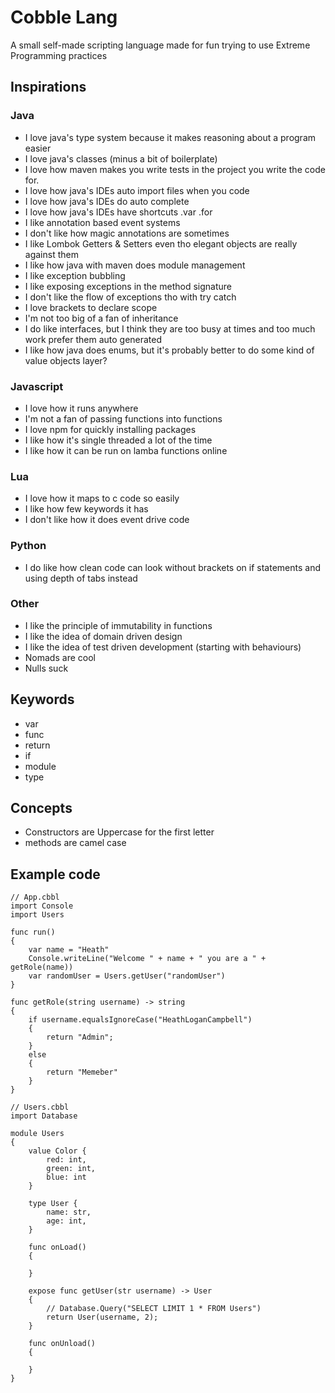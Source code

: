 # Cobble Lang
A small self-made scripting language made for fun trying to use Extreme Programming practices

## Inspirations

### Java
* I love java's type system because it makes reasoning about a program easier
* I love java's classes (minus a bit of boilerplate)
* I love how maven makes you write tests in the project you write the code for.
* I love how java's IDEs auto import files when you code
* I love how java's IDEs do auto complete
* I love how java's IDEs have shortcuts .var .for 
* I like annotation based event systems
* I don't like how magic annotations are sometimes
* I like Lombok Getters & Setters even tho elegant objects are really against them
* I like how java with maven does module management
* I like exception bubbling
* I like exposing exceptions in the method signature 
* I don't like the flow of exceptions tho with try catch
* I love brackets to declare scope
* I'm not too big of a fan of inheritance
* I do like interfaces, but I think they are too busy at times and too much work prefer them auto generated
* I like how java does enums, but it's probably better to do some kind of value objects layer?

### Javascript
* I love how it runs anywhere
* I'm not a fan of passing functions into functions
* I love npm for quickly installing packages
* I like how it's single threaded a lot of the time
* I like how it can be run on lamba functions online

### Lua
* I love how it maps to c code so easily
* I like how few keywords it has
* I don't like how it does event drive code

### Python
* I do like how clean code can look without brackets on if statements and using depth of tabs instead

### Other
* I like the principle of immutability in functions
* I like the idea of domain driven design
* I like the idea of test driven development (starting with behaviours)
* Nomads are cool
* Nulls suck

## Keywords
* var
* func
* return
* if 
* module
* type

## Concepts
* Constructors are Uppercase for the first letter
* methods are camel case

## Example code

``` 
// App.cbbl
import Console
import Users

func run() 
{
    var name = "Heath"
    Console.writeLine("Welcome " + name + " you are a " + getRole(name))
    var randomUser = Users.getUser("randomUser")
}

func getRole(string username) -> string
{
    if username.equalsIgnoreCase("HeathLoganCampbell")
    {
        return "Admin";
    }
    else 
    {
        return "Memeber"
    }
}

// Users.cbbl
import Database

module Users
{
    value Color {
        red: int,
        green: int,
        blue: int
    }

    type User {
        name: str,
        age: int,
    }

    func onLoad()
    {
        
    }
    
    expose func getUser(str username) -> User
    {
        // Database.Query("SELECT LIMIT 1 * FROM Users")
        return User(username, 2);
    }
    
    func onUnload()
    {
        
    }
}
```